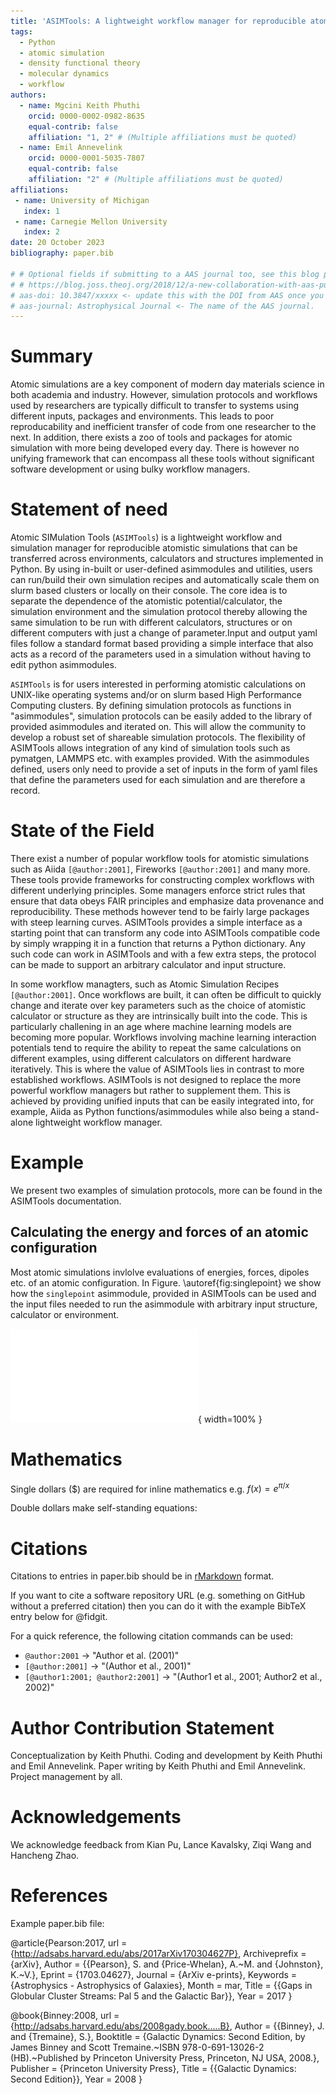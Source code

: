 ```yaml
---
title: 'ASIMTools: A lightweight workflow manager for reproducible atomic simulations'
tags:
  - Python
  - atomic simulation
  - density functional theory
  - molecular dynamics
  - workflow
authors:
  - name: Mgcini Keith Phuthi
    orcid: 0000-0002-0982-8635
    equal-contrib: false
    affiliation: "1, 2" # (Multiple affiliations must be quoted)
  - name: Emil Annevelink
    orcid: 0000-0001-5035-7807
    equal-contrib: false
    affiliation: "2" # (Multiple affiliations must be quoted)
affiliations:
 - name: University of Michigan
   index: 1
 - name: Carnegie Mellon University
   index: 2
date: 20 October 2023
bibliography: paper.bib

# # Optional fields if submitting to a AAS journal too, see this blog post:
# # https://blog.joss.theoj.org/2018/12/a-new-collaboration-with-aas-publishing
# aas-doi: 10.3847/xxxxx <- update this with the DOI from AAS once you know it.
# aas-journal: Astrophysical Journal <- The name of the AAS journal.
---
```


# Summary

Atomic simulations are a key component of modern day materials science in both academia and industry. However, simulation protocols and workflows used by researchers are typically difficult to transfer to systems using different inputs, packages and environments. This leads to poor reproducability and inefficient transfer of code from one researcher to the next. In addition, there exists a zoo of tools and packages for atomic simulation with more being developed every day. There is however no unifying framework that can encompass all these tools without significant software development or using bulky workflow managers.

# Statement of need

Atomic SIMulation Tools (`ASIMTools`) is a lightweight workflow and simulation manager for reproducible atomistic simulations that can be transferred across environments, calculators and structures implemented in Python. By using in-built or user-defined asimmodules and utilities, users can run/build their own simulation recipes and automatically scale them on slurm based clusters or locally on their console. The core idea is to separate the dependence of the atomistic potential/calculator, the simulation environment and the simulation protocol thereby allowing the same simulation to be run with different calculators, structures or on different computers with just a change of parameter.Input and output yaml files follow a standard format based providing a simple interface that also acts as a record of the parameters used in a simulation without having to edit python asimmodules.

`ASIMTools` is for users interested in performing atomistic calculations on
UNIX-like operating systems and/or on slurm based High Performance Computing
clusters. By defining simulation protocols as functions in "asimmodules",
simulation protocols can be easily added to the library of provided asimmodules and
iterated on. This will allow the community to develop a robust set of shareable
simulation protocols. The flexibility of ASIMTools allows integration of any
kind of simulation tools such as pymatgen, LAMMPS etc. with examples provided.
With the asimmodules defined, users only need to provide a set of inputs in the form of yaml files that define the parameters used for each simulation and are therefore a record. 

# State of the Field
There exist a number of popular workflow tools for atomistic simulations such as Aiida `[@author:2001]`, Fireworks `[@author:2001]` and many more. These tools provide frameworks for constructing complex workflows with different underlying principles. Some managers enforce strict rules that ensure that data obeys FAIR principles and emphasize data provenance and reproducibility. These methods however tend to be fairly large packages with steep learning curves. ASIMTools provides a simple interface as a starting point that can transform any code into ASIMTools compatible code by simply wrapping it in a function that returns a Python dictionary. Any such code can work in ASIMTools and with a few extra steps, the protocol can be made to support an arbitrary calculator and input structure.

In some workflow managters, such as Atomic Simulation Recipes `[@author:2001]`. Once workflows are built, it can often be difficult to quickly change and iterate over key parameters such as the choice of atomistic calculator or structure as they are intrinsically built into the code. This is particularly challening in an age where machine learning models are becoming more popular. Workflows involving machine learning interaction potentials tend to require the ability to repeat the same calculations on different examples, using different calculators on different hardware iteratively. This is where the value of ASIMTools lies in contrast to more established workflows. ASIMTools is not designed to replace the more powerful workflow managers but rather to supplement them. This is achieved by providing unified inputs that can be easily integrated into, for example, Aiida as Python functions/asimmodules while also being a stand-alone lightweight workflow manager.

# Example
We present two examples of simulation protocols, more can be found in the
ASIMTools documentation.

## Calculating the energy and forces of an atomic configuration
Most atomic simulations invlolve evaluations of energies, forces, dipoles etc. of an atomic configuration. In Figure. \autoref{fig:singlepoint} we show how the `singlepoint` asimmodule, provided in 
ASIMTools can be used and the input files needed to run the asimmodule with arbitrary input structure, calculator or environment.

![Schematic showing the connection between the modular input yaml files. The sim_input.yaml is the main imput file which specifies the environment, calculator (if used) and asimmodule to be run.\label{fig:singlepoint}](figures/singlepoint.pdf){ width=100% }

# Mathematics

Single dollars ($) are required for inline mathematics e.g. $f(x) = e^{\pi/x}$

Double dollars make self-standing equations:

# Citations

Citations to entries in paper.bib should be in
[rMarkdown](http://rmarkdown.rstudio.com/authoring_bibliographies_and_citations.html)
format.

If you want to cite a software repository URL (e.g. something on GitHub without a preferred
citation) then you can do it with the example BibTeX entry below for @fidgit.

For a quick reference, the following citation commands can be used:
- `@author:2001`  ->  "Author et al. (2001)"
- `[@author:2001]` -> "(Author et al., 2001)"
- `[@author1:2001; @author2:2001]` -> "(Author1 et al., 2001; Author2 et al., 2002)"

# Author Contribution Statement

Conceptualization by Keith Phuthi. Coding and development by Keith Phuthi and Emil Annevelink. Paper writing by Keith Phuthi and Emil Annevelink. Project management by all.
<!-- # Figures

Figures can be included like this:
![Schematic showing the connection between the modular input yaml files. The sim_input.yaml is the main imput file which specifies the environment, calculator (if used) and asimmodule to be run.\label{fig:singlepoint}](figures/singlepoint.pdf){ width=100% }
and referenced from text using \autoref{fig:example}. -->

# Acknowledgements

We acknowledge feedback from Kian Pu, Lance Kavalsky, Ziqi Wang and Hancheng Zhao.

# References
Example paper.bib file:

@article{Pearson:2017,
  	url = {http://adsabs.harvard.edu/abs/2017arXiv170304627P},
  	Archiveprefix = {arXiv},
  	Author = {{Pearson}, S. and {Price-Whelan}, A.~M. and {Johnston}, K.~V.},
  	Eprint = {1703.04627},
  	Journal = {ArXiv e-prints},
  	Keywords = {Astrophysics - Astrophysics of Galaxies},
  	Month = mar,
  	Title = {{Gaps in Globular Cluster Streams: Pal 5 and the Galactic Bar}},
  	Year = 2017
}

@book{Binney:2008,
  	url = {http://adsabs.harvard.edu/abs/2008gady.book.....B},
  	Author = {{Binney}, J. and {Tremaine}, S.},
  	Booktitle = {Galactic Dynamics: Second Edition, by James Binney and Scott Tremaine.~ISBN 978-0-691-13026-2 (HB).~Published by Princeton University Press, Princeton, NJ USA, 2008.},
  	Publisher = {Princeton University Press},
  	Title = {{Galactic Dynamics: Second Edition}},
  	Year = 2008
}

